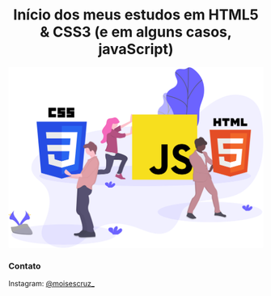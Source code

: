 <h1 align="center">
Início dos meus estudos em HTML5 & CSS3 (e em alguns casos, javaScript)
</h1>

<div align="center">
  <img src="linguagens.svg" width="550px" alt="Linguagens">
</div>
<h3>Contato</h3>
Instagram: <a href="https://www.instagram.com/moisescruz_/">@moisescruz_</a>

